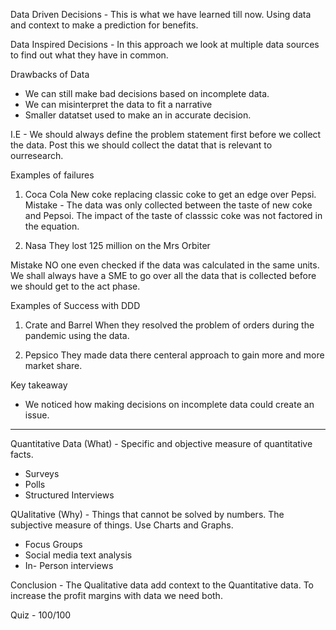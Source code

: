Data Driven Decisions - This is what we have learned till now. 
Using data and context to make a prediction for benefits.


Data Inspired Decisions - In this approach we look at multiple data sources to find out what they have in common.

Drawbacks of Data 
- We can still make bad decisions based on incomplete data.
- We can misinterpret the data to fit a narrative 
- Smaller datatset used to make an in accurate decision.

I.E - We should always define the problem statement first before we collect the data. Post this we should collect the datat that is relevant to ourresearch.

Examples of failures 
1. Coca Cola 
New coke replacing classic coke to get an edge over Pepsi.
Mistake - The data was only collected between the taste of new coke and Pepsoi. The impact of the taste of classsic coke was not factored in the equation.

2. Nasa 
They lost 125 million on the Mrs Orbiter 
 
Mistake 
NO one even checked if the data was calculated in the same units. We shall always have a SME to go over all the data that is collected before we should get to the act phase.

Examples of Success with DDD
1. Crate and Barrel 
When they resolved the problem of orders during the pandemic using the data.

2. Pepsico
   They made data there centeral approach to gain more and more market share.

Key takeaway
- We noticed how making decisions on incomplete data could create an issue. 

_______________________________________________________________________________________________________________________________________________________________________

Quantitative Data (What) - Specific and objective measure of quantitative facts.
- Surveys 
- Polls
- Structured Interviews
  
QUalitative (Why) - Things that cannot be solved by numbers. The subjective measure of things. Use Charts and Graphs.
- Focus Groups 
- Social media text analysis 
- In- Person interviews

Conclusion - The Qualitative data add context to the Quantitative data. To increase the profit margins with data we need both. 

Quiz - 100/100
